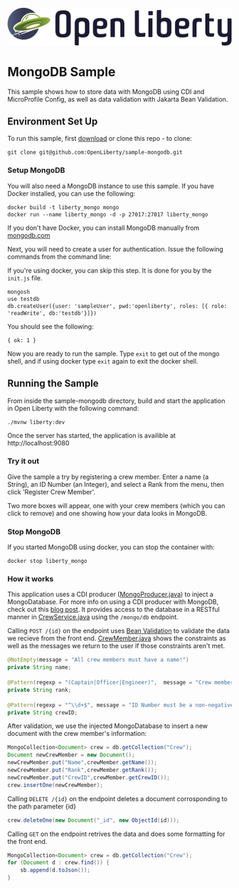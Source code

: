 ![](https://github.com/OpenLiberty/open-liberty/blob/master/logos/logo_horizontal_light_navy.png)

# MongoDB Sample
This sample shows how to store data with MongoDB using CDI and MicroProfile Config, as well as data validation with Jakarta Bean Validation.

## Environment Set Up
To run this sample, first [download](https://github.com/OpenLiberty/sample-mongodb/archive/main.zip) or clone this repo - to clone:
```
git clone git@github.com:OpenLiberty/sample-mongodb.git
```

### Setup MongoDB
You will also need a MongoDB instance to use this sample. If you have Docker installed, you can use the following:

```
docker build -t liberty_mongo mongo
docker run --name liberty_mongo -d -p 27017:27017 liberty_mongo
```

If you don't have Docker, you can install MongoDB manually from [mongodb.com](https://docs.mongodb.com/manual/administration/install-community/)

Next, you will need to create a user for authentication. Issue the following commands from the command line: 

If you're using docker, you can skip this step. It is done for you by the `init.js` file.

```
mongosh
use testdb
db.createUser({user: 'sampleUser', pwd:'openliberty', roles: [{ role: 'readWrite', db:'testdb'}]})
```

You should see the following:
```
{ ok: 1 }
```
Now you are ready to run the sample. Type `exit` to get out of the mongo shell, and if using docker type `exit` again to exit the docker shell.

## Running the Sample
From inside the sample-mongodb directory, build and start the application in Open Liberty with the following command:
```
./mvnw liberty:dev
```

Once the server has started, the application is availible at http://localhost:9080

### Try it out
Give the sample a try by registering a crew member. Enter a name (a String), an ID Number (an Integer), and select a Rank from the menu, then click 'Register Crew Member'.

Two more boxes will appear, one with your crew members (which you can click to remove) and one showing how your data looks in MongoDB.

### Stop MongoDB
If you started MongoDB using docker, you can stop the container with:
```
docker stop liberty_mongo
```

### How it works
This application uses a CDI producer ([MongoProducer.java](https://github.com/OpenLiberty/sample-mongodb/tree/master/src/main/java/io/openliberty/sample/mongo/MongoProducer.java)) to inject a MongoDatabase. For more info on using a CDI producer with MongoDB, check out this [blog post](https://openliberty.io/blog/2019/02/19/mongodb-with-open-liberty.html). It provides access to the database in a RESTful manner in [CrewService.java](https://github.com/OpenLiberty/sample-mongodb/tree/master/src/main/java/io/openliberty/sample/application/CrewService.java) using the `/mongo/db` endpoint.

Calling `POST /{id}` on the endpoint uses [Bean Validation](https://openliberty.io/guides/bean-validation.html) to validate the data we recieve from the front end. [CrewMember.java](https://github.com/OpenLiberty/sample-mongodb/tree/master/src/main/java/io/openliberty/sample/application/CrewMember.java) shows the constraints as well as the messages we return to the user if those constraints aren't met.
```java
@NotEmpty(message = "All crew members must have a name!")
private String name;

@Pattern(regexp = "(Captain|Officer|Engineer)",  message = "Crew member must be one of the listed ranks!")
private String rank;

@Pattern(regexp = "^\\d+$", message = "ID Number must be a non-negative integer!")
private String crewID; 
```
After validation, we use the injected MongoDatabase to insert a new document with the crew member's information:
```java
MongoCollection<Document> crew = db.getCollection("Crew");
Document newCrewMember = new Document();
newCrewMember.put("Name",crewMember.getName());
newCrewMember.put("Rank",crewMember.getRank());
newCrewMember.put("CrewID",crewMember.getCrewID());
crew.insertOne(newCrewMember);
```

Calling `DELETE /{id}` on the endpoint deletes a document corrosponding to the path parameter {id}
```java
crew.deleteOne(new Document("_id", new ObjectId(id))); 
```
Calling `GET` on the endpoint retrives the data and does some formatting for the front end.
```java
MongoCollection<Document> crew = db.getCollection("Crew");
for (Document d : crew.find()) {
	sb.append(d.toJson());
}
```


